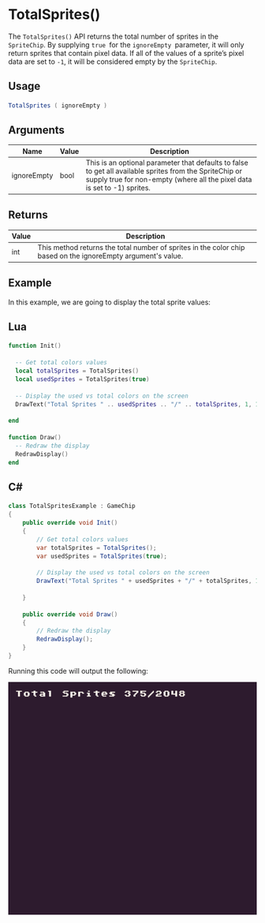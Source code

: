 # TotalSprites()

The `TotalSprites()` API returns the total number of sprites in the `SpriteChip`. By supplying `true `for the `ignoreEmpty `parameter, it will only return sprites that contain pixel data. If all of the values of a sprite’s pixel data are set to `-1`, it will be considered empty by the `SpriteChip`.

## Usage

```csharp
TotalSprites ( ignoreEmpty )
```

## Arguments

| Name        | Value | Description                                                                                                                                                                              |
|-------------|-------|------------------------------------------------------------------------------------------------------------------------------------------------------------------------------------------|
| ignoreEmpty | bool  | This is an optional parameter that defaults to false to get all available sprites from the SpriteChip or supply true for non\-empty \(where all the pixel data is set to \-1\) sprites\. |

## Returns

| Value | Description                                                                                                   |
|-------|---------------------------------------------------------------------------------------------------------------|
| int   | This method returns the total number of sprites in the color chip based on the ignoreEmpty argument's value\. |

## Example

In this example, we are going to display the total sprite values:



## Lua

```lua
function Init()

  -- Get total colors values
  local totalSprites = TotalSprites()
  local usedSprites = TotalSprites(true)

  -- Display the used vs total colors on the screen
  DrawText("Total Sprites " .. usedSprites .. "/" .. totalSprites, 1, 1, DrawMode.Tile, "large", 15)

end

function Draw()
  -- Redraw the display
  RedrawDisplay()
end
```



## C#

```csharp
class TotalSpritesExample : GameChip
{
    public override void Init()
    {
        // Get total colors values
        var totalSprites = TotalSprites();
        var usedSprites = TotalSprites(true);

        // Display the used vs total colors on the screen
        DrawText("Total Sprites " + usedSprites + "/" + totalSprites, 1, 1, DrawMode.Tile, "large", 15);

    }

    public override void Draw()
    {
        // Redraw the display
        RedrawDisplay();
    }
}
```



Running this code will output the following:

![image alt text](images/TotalSpritesOutput_image_0.png)


